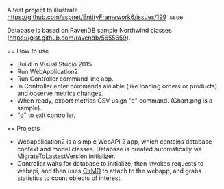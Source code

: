 A test project to illustrate https://github.com/aspnet/EntityFramework6/issues/199 issue.

Database is based on RavenDB sample Northwind classes (https://gist.github.com/ravendb/5655659).

== How to use
- Build in Visual Studio 2015
- Run WebApplication2
- Run Controller command line app.
- In Controller enter commands avilable (like loading orders or products) and observe metrics changes.
- When ready, export metrics CSV usign "e" command. (Chart.png is a sample).
- "q" to exit controller.


== Projects

- Webapplication2 is a simple WebAPI 2 app, which contains database context and
  model classes. Database is created automatically via MigrateToLastestVersion 
  initializer.
- Controller waits for database to initialize, then invokes requests to webapi,
  and then uses [ClrMD](https://github.com/Microsoft/clrmd) to attach to the
  webapp, and grabs statistics to count objects of interest.

 
